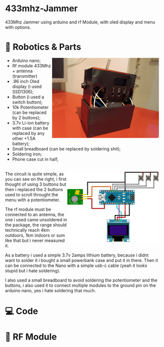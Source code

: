 # 433mhz-Jammer
433Mhz Jammer using arduino and rf Module, with oled display and menu with options.

# 🔋 Robotics & Parts

<img align="right" src="media/jammer1.jpg" width="350" />

- Arduino nano;
- Rf module 433Mhz + antenna (transmitter)
- .96 inch Oled display (i used SSD1306);
- Button (i used a switch button);
- 10k Potentiometer (can be replaced by 2 buttons);
- 3.7v Li-ion battery with case (can be replaced by any other +1.5A battery);
- Small breadboard (can be replaced by soldering shit);
- Soldering iron;
- Phone case cut in half;
<br> </br>
<img align="right" src="media/jammer_circuit.png" width="300" />

The circuit is quite simple, as you can see on the right, i first thought of using 3 buttons but then i replaced the 2 buttons used to scroll throught the menu with a potentiometer. 

The rf module must be connected to an antenna, the one i used came unsoldered in the package, the range should technically reach 4km outdoors, 1km indoors or sum like that but i never measured it.  

As a battery i used a simple 3.7v 2amps lithium battery, because i didnt want to solder it i bought a small powerbank case and put it in there. Then it can be connected to the Nano with a simple usb-c cable (yeah it looks stupid but i hate soldering).

I also used a small breadboard to avoid soldering the potentiometer and the buttons, i also used it to connect multiple modules to the ground pin on the arduino nano, yes i hate soldering that much.

# 💻 Code



# 📡 RF Module
